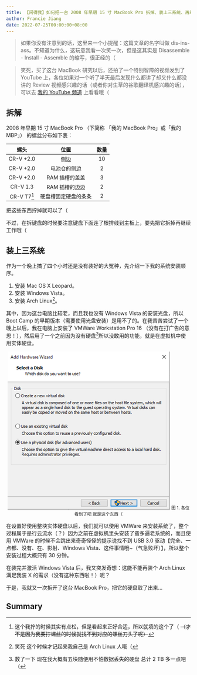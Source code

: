 ```yaml
---
title: 【闲得我】如何把一台 2008 年早期 15 寸 MacBook Pro 拆掉、装上三系统、再组装回来
author: Francie Jiang
date: 2022-07-25T00:00:00+08:00
---
```


> 如果你没有注意到的话，这里来一个小提醒：这篇文章的名字叫做 dis-ins-ass。不知道为什么，这玩意我看一次笑一次，但是这其实是 Disassemble - Install - Assemble 的缩写，很正经的（ 

> 笑死，买了这台 MacBook 研究以后，还拍了一个特别智障的视频发到了 YouTube 上，各位如果对一个听了半天最后发现什么都讲了却又什么都没讲的 Review 视频感兴趣的话（或者你对生草的谷歌翻译机感兴趣的话），可以去 [我的 YouTube 频道](https://www.youtube.com/watch?v=vzGRJqfB9s4) 上看看哦（

## 拆解
2008 年早期 15 寸 MacBook Pro （下简称 「我的 MacBook Pro」或「我的 MBP」） 的螺丝分布如下表：

<center>

|  螺头  | 位置  | 数量  |
|:---:|:---:|:---:|
|  CR-V +2.0 |  侧边  | 10  |
| CR-V +2.0  | 电池仓的侧边  | 2  |
|  CR-V +2.0 |  RAM 插槽的盖盖 | 3  |
| CR-V 1.3 | RAM 插槽的边边 | 2 |
| CR-V T7[^t7] | 硬盘槽固定硬盘的条条 | 2 |

</center>

把这些东西拧掉就可以了（

不过，在拆键盘的时候要注意键盘下面连了根排线到主板上，要先把它拆掉再继续工作哦（

## 装上三系统
作为一个晚上搞了四个小时还是没有装好的大冤种，先介绍一下我的系统安装顺序。

1. 安装 Mac OS X Leopard。
2. 安装 Windows Vista。
3. 安装 Arch Linux[^archLinux]。

其中，因为这台电脑比较老，而且我也没有 Windows Vista 的安装光盘，所以 Boot Camp 的早期版本（需要使用光盘安装）是用不了的。在我苦苦尝试了一个晚上以后，我在电脑上安装了 VMWare Workstation Pro 16 （没有在打广告的意思！），然后用了一个之前因为没有硬盘[^noHDDs]所以没敢用的功能，就是在虚拟机中使用实体硬盘。

<center>

![Alt](/usePhysicalDisks.png)
<small>图 1. 各位看到了吧 就是这个东西（</small>

</center>

在设置好使用整块实体硬盘以后，我们就可以使用 VMWare 来安装系统了，整个过程属于是行云流水（？）因为之前在虚拟机里头安装了蛮多遍老系统的，而且使用 VMWare 的时候不会跳出来奇奇怪怪的提示说找不到 USB 3.0 驱动【完全、一点都、没有、在、影射、Windows Vista、这件事情哦~（气急败坏）】，所以整个安装过程大概只有 30 分钟。

在装完并激活 Windows Vista 后，我又突发奇想：这能不能再装个 Arch Linux 满足我装 X 的需求（没有这种东西啦！）呢？

于是，我就又一次拆开了这台 MacBook Pro，把它的硬盘取了出来...

## Summary


[^t7]: 这个我拧的时候其实有点松，但是看起来正好合适，所以就填的这个了（ ~~（才不是因为我要拧螺丝的时候就找不到对应的螺丝刀头了呢）~~
[^archLinux]: 笑死 这个时候才记起来我自己是 Arch Linux 人哦（
[^noHDDs]: 数了一下 现在我大概有五块随便用不怕数据丢失的硬盘 总计 2 TB 多一点吧（